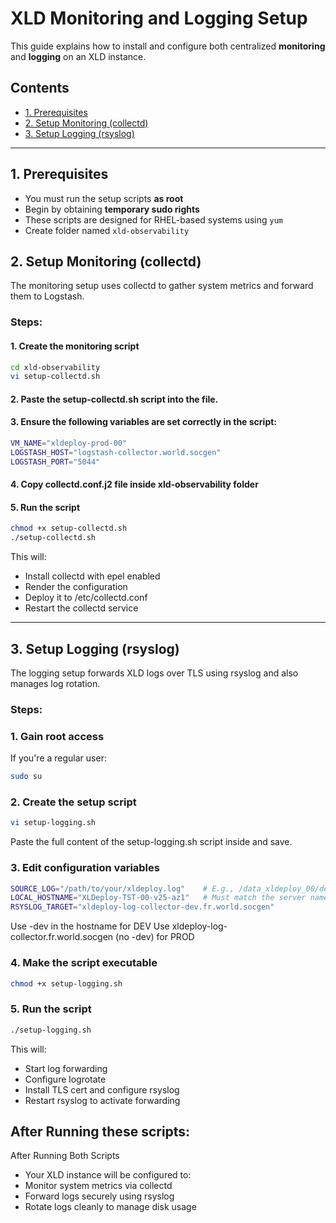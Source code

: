# XLD Monitoring and Logging Setup

This guide explains how to install and configure both centralized **monitoring** and **logging** on an XLD instance.

## Contents

- [1. Prerequisites](#1-prerequisites)
- [2. Setup Monitoring (collectd)](#2-setup-monitoring-collectd)
- [3. Setup Logging (rsyslog)](#3-setup-logging-rsyslog)

---

## 1. Prerequisites

- You must run the setup scripts **as root**
- Begin by obtaining **temporary sudo rights**
- These scripts are designed for RHEL-based systems using `yum`
- Create folder named `xld-observability`
## 2. Setup Monitoring (collectd)
The monitoring setup uses collectd to gather system metrics and forward them to Logstash.

### Steps:
#### 1. Create the monitoring script
```bash
cd xld-observability
vi setup-collectd.sh
```
#### 2. Paste the setup-collectd.sh script into the file.
#### 3. Ensure the following variables are set correctly in the script:
```bash
VM_NAME="xldeploy-prod-00"
LOGSTASH_HOST="logstash-collector.world.socgen"
LOGSTASH_PORT="5044"
```
#### 4. Copy collectd.conf.j2 file inside xld-observability folder
#### 5. Run the script
```bash
chmod +x setup-collectd.sh
./setup-collectd.sh
```
This will:

- Install collectd with epel enabled
- Render the configuration
- Deploy it to /etc/collectd.conf
- Restart the collectd service
---
## 3. Setup Logging (rsyslog)
The logging setup forwards XLD logs over TLS using rsyslog and also manages log rotation.

### Steps:

### 1. Gain root access

If you're a regular user:

```bash
sudo su
```
### 2. Create the setup script
```bash
vi setup-logging.sh
```
Paste the full content of the setup-logging.sh script inside and save.

### 3. Edit configuration variables
```bash
SOURCE_LOG="/path/to/your/xldeploy.log"    # E.g., /data_xldeploy_00/deployit/.../deployit.log
LOCAL_HOSTNAME="XLDeploy-TST-00-v25-az1"   # Must match the server name
RSYSLOG_TARGET="xldeploy-log-collector-dev.fr.world.socgen"
```
Use -dev in the hostname for DEV
Use xldeploy-log-collector.fr.world.socgen (no -dev) for PROD

### 4. Make the script executable
```bash
chmod +x setup-logging.sh
```
### 5. Run the script
```bash
./setup-logging.sh
```
This will:
- Start log forwarding
- Configure logrotate
- Install TLS cert and configure rsyslog
- Restart rsyslog to activate forwarding

## After Running these scripts:
After Running Both Scripts
- Your XLD instance will be configured to:
- Monitor system metrics via collectd
- Forward logs securely using rsyslog
- Rotate logs cleanly to manage disk usage
